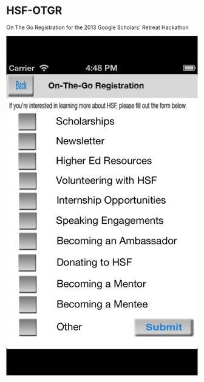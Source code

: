 HSF-OTGR
========

On The Go Registration for the 2013 Google Scholars' Retreat Hackathon

![Alt text](/OnTheGoReg/UIScreenshots/iPhoneMailingList.png?raw=true)
